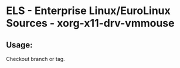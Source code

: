 # ELS - Enterprise Linux/EuroLinux Sources - xorg-x11-drv-vmmouse 
## Usage:
  Checkout branch or tag.

